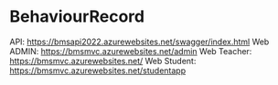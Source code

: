 # BehaviourRecord
API: https://bmsapi2022.azurewebsites.net/swagger/index.html
Web ADMIN: https://bmsmvc.azurewebsites.net/admin
Web Teacher: https://bmsmvc.azurewebsites.net/
Web Student: https://bmsmvc.azurewebsites.net/studentapp
